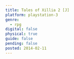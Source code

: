 ```yaml
---
title: Tales of Xillia 2 [J]
platform: playstation-3
genre:
  - rpg
digital: false
physical: true
guide: false
pending: false
posted: 2014-02-11
---
```

